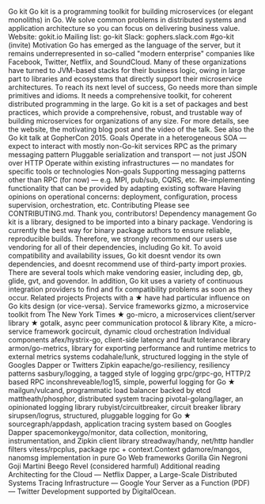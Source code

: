 Go kit Go kit is a programming toolkit for building microservices (or elegant monoliths) in Go. We solve common problems in distributed systems and application architecture so you can focus on delivering business value. Website: gokit.io Mailing list: go-kit Slack: gophers.slack.com #go-kit (invite) Motivation Go has emerged as the language of the server, but it remains underrepresented in so-called "modern enterprise" companies like Facebook, Twitter, Netflix, and SoundCloud. Many of these organizations have turned to JVM-based stacks for their business logic, owing in large part to libraries and ecosystems that directly support their microservice architectures. To reach its next level of success, Go needs more than simple primitives and idioms. It needs a comprehensive toolkit, for coherent distributed programming in the large. Go kit is a set of packages and best practices, which provide a comprehensive, robust, and trustable way of building microservices for organizations of any size. For more details, see the website, the motivating blog post and the video of the talk. See also the Go kit talk at GopherCon 2015. Goals Operate in a heterogeneous SOA — expect to interact with mostly non-Go-kit services RPC as the primary messaging pattern Pluggable serialization and transport — not just JSON over HTTP Operate within existing infrastructures — no mandates for specific tools or technologies Non-goals Supporting messaging patterns other than RPC (for now) — e.g. MPI, pub/sub, CQRS, etc. Re-implementing functionality that can be provided by adapting existing software Having opinions on operational concerns: deployment, configuration, process supervision, orchestration, etc. Contributing Please see CONTRIBUTING.md. Thank you, contributors! Dependency management Go kit is a library, designed to be imported into a binary package. Vendoring is currently the best way for binary package authors to ensure reliable, reproducible builds. Therefore, we strongly recommend our users use vendoring for all of their dependencies, including Go kit. To avoid compatibility and availability issues, Go kit doesnt vendor its own dependencies, and doesnt recommend use of third-party import proxies. There are several tools which make vendoring easier, including dep, gb, glide, gvt, and govendor. In addition, Go kit uses a variety of continuous integration providers to find and fix compatibility problems as soon as they occur. Related projects Projects with a ★ have had particular influence on Go kits design (or vice-versa). Service frameworks gizmo, a microservice toolkit from The New York Times ★ go-micro, a microservices client/server library ★ gotalk, async peer communication protocol & library Kite, a micro-service framework gocircuit, dynamic cloud orchestration Individual components afex/hystrix-go, client-side latency and fault tolerance library armon/go-metrics, library for exporting performance and runtime metrics to external metrics systems codahale/lunk, structured logging in the style of Googles Dapper or Twitters Zipkin eapache/go-resiliency, resiliency patterns sasbury/logging, a tagged style of logging grpc/grpc-go, HTTP/2 based RPC inconshreveable/log15, simple, powerful logging for Go ★ mailgun/vulcand, programmatic load balancer backed by etcd mattheath/phosphor, distributed system tracing pivotal-golang/lager, an opinionated logging library rubyist/circuitbreaker, circuit breaker library sirupsen/logrus, structured, pluggable logging for Go ★ sourcegraph/appdash, application tracing system based on Googles Dapper spacemonkeygo/monitor, data collection, monitoring, instrumentation, and Zipkin client library streadway/handy, net/http handler filters vitess/rpcplus, package rpc + context.Context gdamore/mangos, nanomsg implementation in pure Go Web frameworks Gorilla Gin Negroni Goji Martini Beego Revel (considered harmful) Additional reading Architecting for the Cloud — Netflix Dapper, a Large-Scale Distributed Systems Tracing Infrastructure — Google Your Server as a Function (PDF) — Twitter Development supported by DigitalOcean.
